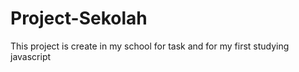 # Project-Sekolah
This project is create in my school for task and for my first studying javascript

